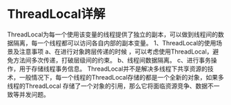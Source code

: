 # ThreadLocal详解
  ThreadLocal为每一个使用该变量的线程提供了独立的副本，可以做到线程间的数据隔离，每一个线程都可以访问各自内部的副本变量。
  1、ThreadLocal的使用场景及注意事项
     a、在进行对象跨层传递的时候 ，可以考虑使用ThreadLocal，避免方法间多次传递，打破层级间的约束。
     b、线程间数据隔离。
     c、进行事务操作，用于存储线程事务信息。
  ThreadLocal并不是解决多线程下共享资源的技术，一般情况下，每一个线程的ThreadLocal存储的都是一个全新的对象，如果多线程的ThreadLocal
存储了一个对象的引用，那么它将面临资源竞争、数据不一致等并发问题。